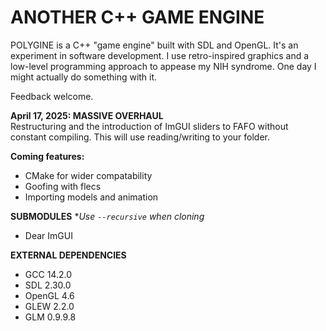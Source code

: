 # ANOTHER C++ GAME ENGINE  
POLYGINE is a C++ "game engine" built with SDL and OpenGL. It's an experiment in software development.
I use retro-inspired graphics and a low-level programming approach to appease my NIH syndrome.
One day I might actually do something with it.

Feedback welcome.

**April 17, 2025: MASSIVE OVERHAUL**  
Restructuring and the introduction of ImGUI sliders to FAFO without constant compiling.
This will use reading/writing to your folder.

**Coming features:**
- CMake for wider compatability
- Goofing with flecs
- Importing models and animation

**SUBMODULES** \**Use `--recursive` when cloning*
- Dear ImGUI

**EXTERNAL DEPENDENCIES**
- GCC 14.2.0
- SDL 2.30.0
- OpenGL 4.6
- GLEW 2.2.0
- GLM 0.9.9.8
